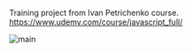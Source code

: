 Training project from Ivan Petrichenko course.
https://www.udemy.com/course/javascript_full/

![main](marvel-project/screenshots/main.png "mainpage")
